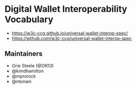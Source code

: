 # Digital Wallet Interoperability Vocabulary

- https://w3c-ccg.github.io/universal-wallet-interop-spec/
- https://github.com/w3c-ccg/universal-wallet-interop-spec

## Maintainers

- Orie Steele (@OR13)
- @kimdhamilton
- @mprorock
- @ntonani
